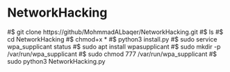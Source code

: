 # NetworkHacking

#$ git clone https://github/MohmmadALbaqer/NetworkHacking.git
#$ ls
#$ cd NetworkHacking
#$ chmod+x *
#$ python3 install.py
#$ sudo service wpa_supplicant status
#$ sudo apt install wpasupplicant
#$ sudo mkdir -p /var/run/wpa_supplicant
#$ sudo chmod 777 /var/run/wpa_supplicant
#$ sudo python3 NetworkHacking.py
